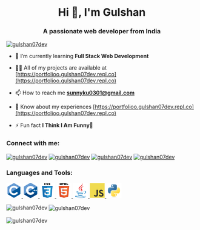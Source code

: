 <h1 align="center">Hi 👋, I'm Gulshan</h1>
<h3 align="center">A passionate web developer from India</h3>

<p align="left"> <a href="https://www.linkedin.com/in/gulshan-kumar-8293b9260/" target="blank"><img src="https://img.shields.io/twitter/follow/gulshan07dev?logo=twitter&style=for-the-badge" alt="gulshan07dev" /></a> </p>

- 🌱 I’m currently learning **Full Stack Web Development**

- 👨‍💻 All of my projects are available at [https://portfolioo.gulshan07dev.repl.co](https://portfolioo.gulshan07dev.repl.co)

- 📫 How to reach me **sunnyku0301@gmail.com**

- 📄 Know about my experiences [https://portfolioo.gulshan07dev.repl.co](https://portfolioo.gulshan07dev.repl.co)

- ⚡ Fun fact **I Think I Am Funny🥰**

<h3 align="left">Connect with me:</h3>
<p align="left">
<a href="https://twitter.com/gulshan07dev" target="blank"><img align="center" src="https://raw.githubusercontent.com/rahuldkjain/github-profile-readme-generator/master/src/images/icons/Social/twitter.svg" alt="gulshan07dev" height="30" width="40" /></a>
<a href="https://linkedin.com/in/gulshan07dev" target="blank"><img align="center" src="https://raw.githubusercontent.com/rahuldkjain/github-profile-readme-generator/master/src/images/icons/Social/linked-in-alt.svg" alt="gulshan07dev" height="30" width="40" /></a>
<a href="https://instagram.com/gulshan07dev" target="blank"><img align="center" src="https://raw.githubusercontent.com/rahuldkjain/github-profile-readme-generator/master/src/images/icons/Social/instagram.svg" alt="gulshan07dev" height="30" width="40" /></a>
<a href="https://www.leetcode.com/gulshan07dev" target="blank"><img align="center" src="https://raw.githubusercontent.com/rahuldkjain/github-profile-readme-generator/master/src/images/icons/Social/leet-code.svg" alt="gulshan07dev" height="30" width="40" /></a>
</p>

<h3 align="left">Languages and Tools:</h3>
<p align="left"> <a href="https://www.cprogramming.com/" target="_blank" rel="noreferrer"> <img src="https://raw.githubusercontent.com/devicons/devicon/master/icons/c/c-original.svg" alt="c" width="40" height="40"/> </a> <a href="https://www.w3schools.com/cpp/" target="_blank" rel="noreferrer"> <img src="https://raw.githubusercontent.com/devicons/devicon/master/icons/cplusplus/cplusplus-original.svg" alt="cplusplus" width="40" height="40"/> </a> <a href="https://www.w3schools.com/css/" target="_blank" rel="noreferrer"> <img src="https://raw.githubusercontent.com/devicons/devicon/master/icons/css3/css3-original-wordmark.svg" alt="css3" width="40" height="40"/> </a> <a href="https://www.w3.org/html/" target="_blank" rel="noreferrer"> <img src="https://raw.githubusercontent.com/devicons/devicon/master/icons/html5/html5-original-wordmark.svg" alt="html5" width="40" height="40"/> </a> <a href="https://www.java.com" target="_blank" rel="noreferrer"> <img src="https://raw.githubusercontent.com/devicons/devicon/master/icons/java/java-original.svg" alt="java" width="40" height="40"/> </a> <a href="https://developer.mozilla.org/en-US/docs/Web/JavaScript" target="_blank" rel="noreferrer"> <img src="https://raw.githubusercontent.com/devicons/devicon/master/icons/javascript/javascript-original.svg" alt="javascript" width="40" height="40"/> </a> <a href="https://www.python.org" target="_blank" rel="noreferrer"> <img src="https://raw.githubusercontent.com/devicons/devicon/master/icons/python/python-original.svg" alt="python" width="40" height="40"/> </a> </p>

<p><img align="left" src="https://github-readme-stats.vercel.app/api/top-langs?username=gulshan07dev&show_icons=true&locale=en&layout=compact" alt="gulshan07dev" /></p>

<p>&nbsp;<img align="center" src="https://github-readme-stats.vercel.app/api?username=gulshan07dev&show_icons=true&locale=en" alt="gulshan07dev" /></p>

<p><img align="center" src="https://github-readme-streak-stats.herokuapp.com/?user=gulshan07dev&" alt="gulshan07dev" /></p>
